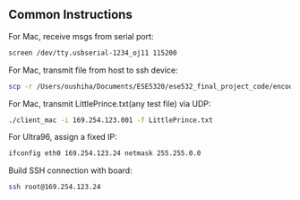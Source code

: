 

## Common Instructions
For Mac, receive msgs from serial port:
``` bash
screen /dev/tty.usbserial-1234_oj11 115200
```
For Mac, transmit file from host to ssh device:
``` bash
scp -r /Users/oushiha/Documents/ESE5320/ese532_final_project_code/encoder root@169.254.123.001:/media/sd-mmcblk0p1
```
For Mac, transmit LittlePrince.txt(any test file) via UDP:
``` bash
./client_mac -i 169.254.123.001 -f LittlePrince.txt
```

For Ultra96, assign a fixed IP:
``` bash
ifconfig eth0 169.254.123.24 netmask 255.255.0.0
```

Build SSH connection with board:
``` bash
ssh root@169.254.123.24
```



